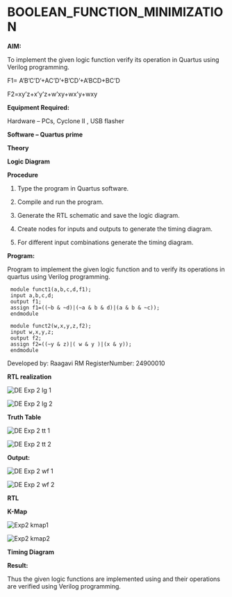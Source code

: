 # BOOLEAN_FUNCTION_MINIMIZATION

**AIM:**

To implement the given logic function verify its operation in Quartus using Verilog programming.

F1= A’B’C’D’+AC’D’+B’CD’+A’BCD+BC’D 

F2=xy’z+x’y’z+w’xy+wx’y+wxy

**Equipment Required:**

Hardware – PCs, Cyclone II , USB flasher

**Software – Quartus prime**

**Theory**

**Logic Diagram**

**Procedure**

1.	Type the program in Quartus software.

2.	Compile and run the program.

3.	Generate the RTL schematic and save the logic diagram.

4.	Create nodes for inputs and outputs to generate the timing diagram.

5.	For different input combinations generate the timing diagram.


**Program:**

Program to implement the given logic function and to verify its operations in quartus using Verilog programming. 

     module funct1(a,b,c,d,f1);
     input a,b,c,d;
     output f1;
     assign f1=((~b & ~d)|(~a & b & d)|(a & b & ~c));
     endmodule

     module funct2(w,x,y,z,f2);
     input w,x,y,z;
     output f2;
     assign f2=((~y & z)|( w & y )|(x & y));
     endmodule

Developed by: Raagavi RM RegisterNumber: 24900010


**RTL realization**

![DE Exp 2 lg 1](https://github.com/user-attachments/assets/2bd222cb-480a-4feb-b03e-f95805792f6a)

![DE Exp 2 lg 2](https://github.com/user-attachments/assets/743b684a-1f68-4054-a22b-ef63349f20c4)

**Truth Table**

![DE Exp 2 tt 1](https://github.com/user-attachments/assets/f0824015-294b-4eea-97d2-e7d7cf417820)

![DE Exp 2 tt 2](https://github.com/user-attachments/assets/e6083c23-4585-423b-84a4-fb631a199677)

**Output:**

![DE Exp 2 wf 1](https://github.com/user-attachments/assets/43ccf6b0-2f31-4328-98d4-35cb765d48e0)

![DE Exp 2 wf 2](https://github.com/user-attachments/assets/cd0f4874-683d-4814-99c8-60248a5ab346)

**RTL**

**K-Map**

![Exp2 kmap1](https://github.com/user-attachments/assets/2a59efcc-bda1-440c-a016-cfa71a58d354)

![Exp2 kmap2](https://github.com/user-attachments/assets/ce826589-8365-4e77-ba6f-a8edd6fe96ee)

**Timing Diagram**

**Result:**

Thus the given logic functions are implemented using and their operations are verified using Verilog programming.

